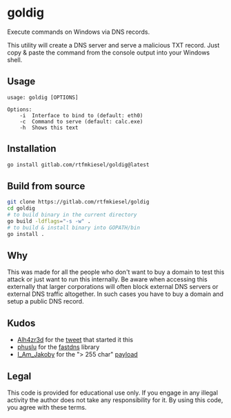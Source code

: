 # goldig
Execute commands on Windows via DNS records.

This utility will create a DNS server and serve a malicious TXT record. Just copy & paste the command from the console output into your Windows shell. 

## Usage
```
usage: goldig [OPTIONS]

Options:
    -i 	Interface to bind to (default: eth0)
    -c 	Command to serve (default: calc.exe)
    -h 	Shows this text
```

## Installation
```bash
go install gitlab.com/rtfmkiesel/goldig@latest
```

## Build from source
```bash
git clone https://gitlab.com/rtfmkiesel/goldig
cd goldig
# to build binary in the current directory
go build -ldflags="-s -w" .
# to build & install binary into GOPATH/bin
go install .
```

## Why
This was made for all the people who don't want to buy a domain to test this attack or just want to run this internally. Be aware when accessing this externally that larger corporations will often block external DNS servers or external DNS traffic altogether. In such cases you have to buy a domain and setup a public DNS record.

## Kudos
+ [Alh4zr3d](https://twitter.com/Alh4zr3d) for the [tweet](https://twitter.com/Alh4zr3d/status/1566489367232651264) that started it this
+ [phuslu](https://github.com/phuslu/) for the [fastdns](https://github.com/phuslu/fastdns) library
+ [I_Am_Jakoby](https://twitter.com/I_Am_Jakoby) for the "> 255 char" [payload](https://twitter.com/I_Am_Jakoby/status/1570770517589917697)

## Legal
This code is provided for educational use only. If you engage in any illegal activity the author does not take any responsibility for it. By using this code, you agree with these terms.
